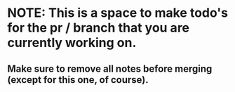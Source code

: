 # NOTE: This is a space to make todo's for the pr / branch that you are currently working on. 
Make sure to remove all notes before merging (except for this one, of course).
----------------------------------------------------------------------------------------------------

